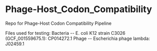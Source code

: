 # Phage-Host_Codon_Compatibility
Repo for Phage-Host Codon Compatibility Pipeline

Files used for testing:
Bacteria -- E. coli K12 strain C3026 (GCF_001559675.1): CP014272.1
Phage -- Escherichia phage lambda: J02459.1
